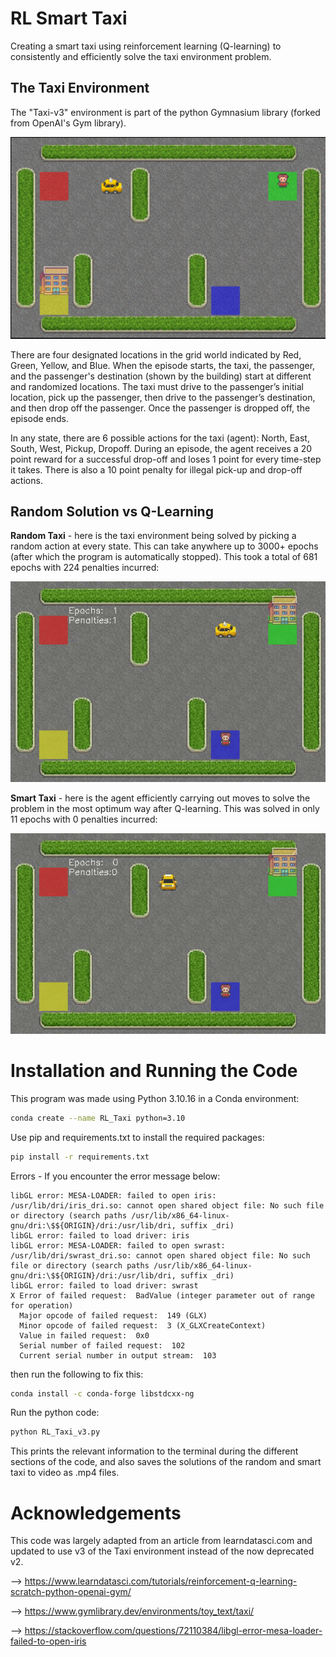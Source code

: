 # RL Smart Taxi

Creating a smart taxi using reinforcement learning (Q-learning) to consistently and efficiently solve the taxi environment problem.


## The Taxi Environment

The "Taxi-v3" environment is part of the python Gymnasium library (forked from OpenAI's Gym library). 

<img src="images/taxi_env.png" width="600" />

There are four designated locations in the grid world indicated by Red, Green, Yellow, and Blue. When the episode starts, the taxi, the passenger, and the passenger's destination (shown by the building) start at different and randomized locations. The taxi must drive to the passenger’s initial location, pick up the passenger, then drive to the passenger’s destination, and then drop off the passenger. Once the passenger is dropped off, the episode ends. 

In any state, there are 6 possible actions for the taxi (agent): North, East, South, West, Pickup, Dropoff. During an episode, the agent receives a 20 point reward for a successful drop-off and loses 1 point for every time-step it takes. There is also a 10 point penalty for illegal pick-up and drop-off actions.


## Random Solution vs Q-Learning

**Random Taxi** - here is the taxi environment being solved  by picking a random action at every state. This can take anywhere up to 3000+ epochs (after which the program is automatically stopped). This took a total of 681 epochs with 224 penalties incurred:

<img src="https://github.com/AdithyaR7/RL-Smart-Taxi/blob/main/taxi_sol_vids/random_taxi.gif" width="600" />

**Smart Taxi** - here is the agent efficiently carrying out moves to solve the problem in the most optimum way after Q-learning. This was solved in only 11 epochs with 0 penalties incurred:

<img src="https://github.com/AdithyaR7/RL-Smart-Taxi/blob/main/taxi_sol_vids/smart_taxi.gif" width="600" />


# Installation and Running the Code

This program was made using Python 3.10.16 in a Conda environment:
```bash
conda create --name RL_Taxi python=3.10
```

Use pip and requirements.txt to install the required packages:
```bash
pip install -r requirements.txt

```

Errors - If you encounter the error message below:
```
libGL error: MESA-LOADER: failed to open iris: /usr/lib/dri/iris_dri.so: cannot open shared object file: No such file or directory (search paths /usr/lib/x86_64-linux-gnu/dri:\$${ORIGIN}/dri:/usr/lib/dri, suffix _dri)
libGL error: failed to load driver: iris
libGL error: MESA-LOADER: failed to open swrast: /usr/lib/dri/swrast_dri.so: cannot open shared object file: No such file or directory (search paths /usr/lib/x86_64-linux-gnu/dri:\$${ORIGIN}/dri:/usr/lib/dri, suffix _dri)
libGL error: failed to load driver: swrast
X Error of failed request:  BadValue (integer parameter out of range for operation)
  Major opcode of failed request:  149 (GLX)
  Minor opcode of failed request:  3 (X_GLXCreateContext)
  Value in failed request:  0x0
  Serial number of failed request:  102
  Current serial number in output stream:  103
```

then run the following to fix this:
```bash
conda install -c conda-forge libstdcxx-ng
```


Run the python code:
```bash
python RL_Taxi_v3.py
```

This prints the relevant information to the terminal during the different sections of the code, and also saves the solutions of the random and smart taxi to video as .mp4 files.




# Acknowledgements

This code was largely adapted from an article from learndatasci.com and updated to use v3 of the Taxi environment instead of the now deprecated v2.

--> https://www.learndatasci.com/tutorials/reinforcement-q-learning-scratch-python-openai-gym/ 

--> https://www.gymlibrary.dev/environments/toy_text/taxi/

--> https://stackoverflow.com/questions/72110384/libgl-error-mesa-loader-failed-to-open-iris 
